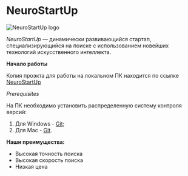 # NeuroStartUp

![NeuroStartUp logo](https://camo.githubusercontent.com/c6727c717cad1e4820481abb87524f90782445c5/68747470733a2f2f692e696d6775722e636f6d2f495a4f525769492e706e67)

*NeuroStartUp* — динамически развивающийся стартап, специализирующийся на поиске с использованием новейших технологий искусственного интеллекта.

**Начало работы**

Копия проэкта для работы на локальном ПК находится по ссылке [NeuroStartUp](https://github.com/Vadim2107/NeuroStartUp.git)

*Prerequisites*

На ПК необходимо установить распределенную систему контроля версий:
1. Для Windows - [Git](https://git-scm.com/download/win);
1. Для Mac - [Git](https://git-scm.com/download/mac).

**Наши преимущества:**
* Высокая точность поиска
* Высокая скорость поиска
* Низкая цена
